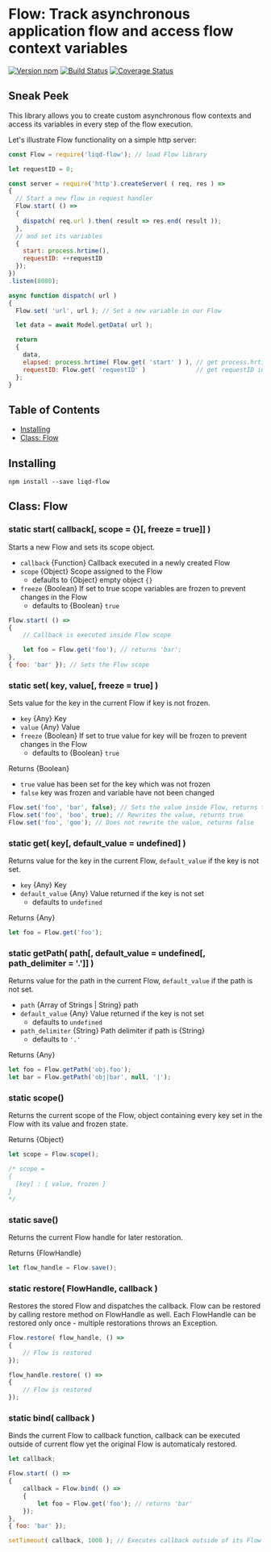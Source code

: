 # Flow: Track asynchronous application flow and access flow context variables

[![Version npm](https://img.shields.io/npm/v/liqd-flow.svg)](https://www.npmjs.com/package/liqd-flow)
[![Build Status](https://travis-ci.org/radixxko/liqd-flow.svg?branch=master)](https://travis-ci.org/radixxko/liqd-flow)
[![Coverage Status](https://coveralls.io/repos/github/radixxko/liqd-flow/badge.svg?branch=master)](https://coveralls.io/github/radixxko/liqd-flow?branch=master)

## Sneak Peek

This library allows you to create custom asynchronous flow contexts and access its variables in every step of the flow execution.

Let's illustrate Flow functionality on a simple http server:

```js
const Flow = require('liqd-flow'); // load Flow library

let requestID = 0;

const server = require('http').createServer( ( req, res ) =>
{
  // Start a new flow in request handler
  Flow.start( () =>
  {
    dispatch( req.url ).then( result => res.end( result ));
  },
  // and set its variables
  {
    start: process.hrtime(),
    requestID: ++requestID
  });
})
.listen(8080);

async function dispatch( url )
{
  Flow.set( 'url', url ); // Set a new variable in our Flow

  let data = await Model.getData( url );

  return
  {
    data,
    elapsed: process.hrtime( Flow.get( 'start' ) ), // get process.hrtime() from the current Flow (server request handler)
    requestID: Flow.get( 'requestID' )              // get requestID incremented in the current Flow (server request handler)
  };
}
```

## Table of Contents

* [Installing](#installing)
* [Class: Flow](#class-flow)

## Installing

```
npm install --save liqd-flow
```

## Class: Flow

### static start( callback[, scope = {}[, freeze = true]] )

Starts a new Flow and sets its scope object.

- `callback` {Function} Callback executed in a newly created Flow
- `scope` {Object} Scope assigned to the Flow
	- defaults to {Object} empty object `{}`
- `freeze` {Boolean} If set to true scope variables are frozen to prevent changes in the Flow
	- defaults to {Boolean} `true`

```js
Flow.start( () =>
{
	// Callback is executed inside Flow scope

	let foo = Flow.get('foo'); // returns 'bar';
},
{ foo: 'bar' }); // Sets the Flow scope
```

### static set( key, value[, freeze = true] )

Sets value for the key in the current Flow if key is not frozen.

- `key` {Any} Key
- `value` {Any} Value
- `freeze` {Boolean} If set to true value for key will be frozen to prevent changes in the Flow
	- defaults to {Boolean} `true`

Returns {Boolean}
- `true` value has been set for the key which was not frozen
- `false` key was frozen and variable have not been changed

```js
Flow.set('foo', 'bar', false); // Sets the value inside Flow, returns true
Flow.set('foo', 'boo', true); // Rewrites the value, returns true
Flow.set('foo', 'goo'); // Does not rewrite the value, returns false
```

### static get( key[, default_value = undefined] )

Returns value for the key in the current Flow, `default_value` if the key is not set.

- `key` {Any} Key
- `default_value` {Any} Value returned if the key is not set
	- defaults to `undefined`

Returns {Any}

```js
let foo = Flow.get('foo');
```

### static getPath( path[, default_value = undefined[, path_delimiter = '.']] )

Returns value for the path in the current Flow, `default_value` if the path is not set.

- `path` {Array of Strings | String} path
- `default_value` {Any} Value returned if the key is not set
	- defaults to `undefined`
- `path_delimiter` {String} Path delimiter if path is {String}
	- defaults to `'.'`

Returns {Any}

```js
let foo = Flow.getPath('obj.foo');
let bar = Flow.getPath('obj|bar', null, '|');
```

### static scope()

Returns the current scope of the Flow, object containing every key set in the Flow with its value and frozen state.

Returns {Object}

```js
let scope = Flow.scope();

/* scope =
{
  [key] : { value, frozen }
}
*/
```

### static save()

Returns the current Flow handle for later restoration.

Returns {FlowHandle}

```js
let flow_handle = Flow.save();
```

### static restore( FlowHandle, callback )

Restores the stored Flow and dispatches the callback. Flow can be restored by calling restore method on FlowHandle as well. Each FlowHandle can be restored only once - multiple restorations throws an Exception.

```js
Flow.restore( flow_handle, () =>
{
	// Flow is restored
});
```

```js
flow_handle.restore( () =>
{
	// Flow is restored
});
```

### static bind( callback )

Binds the current Flow to callback function, callback can be executed outside of current flow yet the original Flow is automaticaly restored.

```js
let callback;

Flow.start( () =>
{
	callback = Flow.bind( () =>
	{
		let foo = Flow.get('foo'); // returns 'bar'
	});
},
{ foo: 'bar' });

setTimeout( callback, 1000 ); // Executes callback outside of its Flow
```
